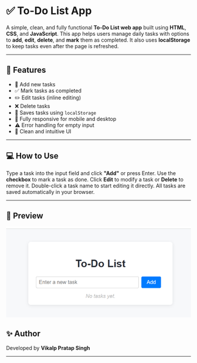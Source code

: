 # ✅ To-Do List App

A simple, clean, and fully functional **To-Do List web app** built using **HTML**, **CSS**, and **JavaScript**. This app helps users manage daily tasks with options to **add**, **edit**, **delete**, and **mark** them as completed. It also uses **localStorage** to keep tasks even after the page is refreshed.

---

## 🧠 Features

- 📝 Add new tasks
- ✅ Mark tasks as completed
- ✏️ Edit tasks (inline editing)
- ❌ Delete tasks
- 💾 Saves tasks using `localStorage`
- 📱 Fully responsive for mobile and desktop
- ⚠️ Error handling for empty input
- 🧼 Clean and intuitive UI

---

## 💻 How to Use

 Type a task into the input field and click **"Add"** or press Enter.
 Use the **checkbox** to mark a task as done.
 Click **Edit** to modify a task or **Delete** to remove it.
 Double-click a task name to start editing it directly.
 All tasks are saved automatically in your browser.

---

## 📸 Preview

![Todo Screenshot](todo.png)

## ✨ Author

Developed by **Vikalp Pratap Singh**

---

